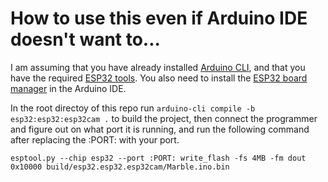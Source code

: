 # How to use this even if Arduino IDE doesn't want to... 

I am assuming that you have already installed [Arduino CLI](https://arduino.github.io/arduino-cli/latest/installation/), and that you have the required [ESP32 tools](https://github.com/espressif/esptool). You also need to install the [ESP32 board manager](https://github.com/espressif/arduino-esp32/blob/master/docs/arduino-ide/boards_manager.md) in the Arduino IDE.

In the root directoy of this repo run `arduino-cli compile -b esp32:esp32:esp32cam .` to build the project, then connect the programmer and figure out on what port it is running, and run the following command after replacing the :PORT: with your port.

```
esptool.py --chip esp32 --port :PORT: write_flash -fs 4MB -fm dout 0x10000 build/esp32.esp32.esp32cam/Marble.ino.bin
```